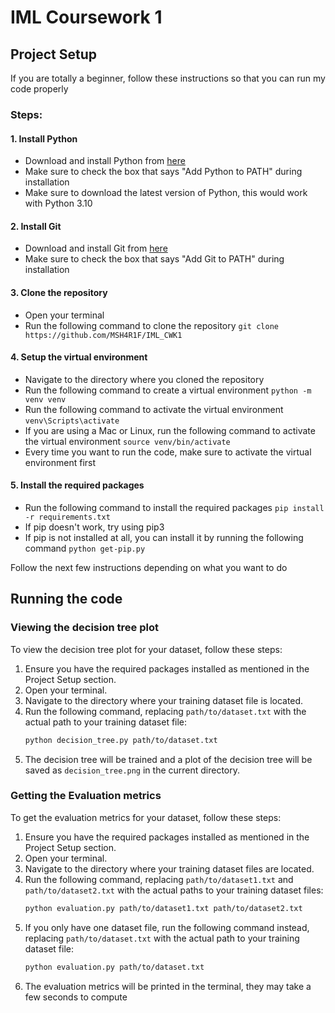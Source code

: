 # IML Coursework 1

## Project Setup

If you are totally a beginner, follow these instructions so that you can run my code properly

### Steps:
#### 1. Install Python
- Download and install Python from [here](https://www.python.org/downloads/)
- Make sure to check the box that says "Add Python to PATH" during installation
- Make sure to download the latest version of Python, this would work with Python 3.10

#### 2. Install Git
- Download and install Git from [here](https://git-scm.com/downloads)
- Make sure to check the box that says "Add Git to PATH" during installation

#### 3. Clone the repository
- Open your terminal
- Run the following command to clone the repository
```git clone https://github.com/MSH4R1F/IML_CWK1```

#### 4. Setup the virtual environment
- Navigate to the directory where you cloned the repository
- Run the following command to create a virtual environment
```python -m venv venv```
- Run the following command to activate the virtual environment
```venv\Scripts\activate```
- If you are using a Mac or Linux, run the following command to activate the virtual environment
```source venv/bin/activate```
- Every time you want to run the code, make sure to activate the virtual environment first
#### 5. Install the required packages
- Run the following command to install the required packages
```pip install -r requirements.txt```
- If pip doesn't work, try using pip3
- If pip is not installed at all, you can install it by running the following command
```python get-pip.py```

Follow the next few instructions depending on what you want to do


## Running the code

### Viewing the decision tree plot
To view the decision tree plot for your dataset, follow these steps:

1. Ensure you have the required packages installed as mentioned in the Project Setup section.
2. Open your terminal.
3. Navigate to the directory where your training dataset file is located.
4. Run the following command, replacing `path/to/dataset.txt` with the actual path to your training dataset file:
    ```bash
    python decision_tree.py path/to/dataset.txt
    ```
5. The decision tree will be trained and a plot of the decision tree will be saved as `decision_tree.png` in the current directory.


### Getting the Evaluation metrics
To get the evaluation metrics for your dataset, follow these steps:

1. Ensure you have the required packages installed as mentioned in the Project Setup section.
2. Open your terminal.
3. Navigate to the directory where your training dataset files are located.
4. Run the following command, replacing `path/to/dataset1.txt` and `path/to/dataset2.txt` with the actual paths to your training dataset files:
    ```bash
    python evaluation.py path/to/dataset1.txt path/to/dataset2.txt
    ```
5. If you only have one dataset file, run the following command instead, replacing `path/to/dataset.txt` with the actual path to your training dataset file:
    ```bash
    python evaluation.py path/to/dataset.txt
    ```
6. The evaluation metrics will be printed in the terminal, they may take a few seconds to compute



